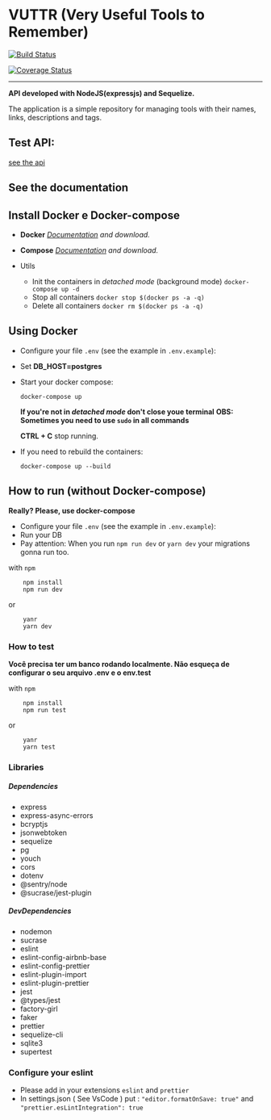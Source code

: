 # VUTTR (Very Useful Tools to Remember)

[![Build Status](https://travis-ci.org/romulo94/vuttr-api.svg?branch=develop)](https://travis-ci.org/romulo94/vuttr-api)

[![Coverage Status](https://coveralls.io/repos/github/romulo94/vuttr-api/badge.svg?branch=develop)](https://coveralls.io/github/romulo94/vuttr-api?branch=develop)

---

**API developed with NodeJS(expressjs) and Sequelize.**

The application is a simple repository for managing tools with their names, links, descriptions and tags.

## Test API:

[see the api](http://ec2-18-206-151-22.compute-1.amazonaws.com/)

## See the documentation

## Install Docker e Docker-compose

- **Docker** _[Documentation](https://docs.docker.com/install/linux/docker-ee/ubuntu/) and download._

- **Compose** _[Documentation](https://docs.docker.com/compose/install/) and download._

- Utils
  - Init the containers in _detached mode_ (background mode) `docker-compose up -d`
  - Stop all containers `docker stop $(docker ps -a -q)`
  - Delete all containers `docker rm $(docker ps -a -q)`

## Using Docker

- Configure your file `.env` (see the example in `.env.example`):
- Set **DB_HOST=postgres**
- Start your docker compose:

  ```
  docker-compose up
  ```

  **If you're not in _detached mode_ don't close youe terminal**
  **OBS: Sometimes you need to use `sudo` in all commands**

  **CTRL + C** stop running.

- If you need to rebuild the containers:

  ```
  docker-compose up --build
  ```

## How to run (without Docker-compose)

**Really? Please, use docker-compose**

- Configure your file `.env` (see the example in `.env.example`):
- Run your DB
- Pay attention: When you run `npm run dev` or `yarn dev` your migrations gonna run too.

with `npm`

```console(javascript)
    npm install
    npm run dev
```

or

```console(javascript)
    yanr
    yarn dev
```

### How to test

**Você precisa ter um banco rodando localmente. Não esqueça de configurar o seu arquivo .env e o env.test**

with `npm`

```console(javascript)
    npm install
    npm run test
```

or

```console(javascript)
    yanr
    yarn test
```

### Libraries

##### Dependencies

- express
- express-async-errors
- bcryptjs
- jsonwebtoken
- sequelize
- pg
- youch
- cors
- dotenv
- @sentry/node
- @sucrase/jest-plugin

##### DevDependencies

- nodemon
- sucrase
- eslint
- eslint-config-airbnb-base
- eslint-config-prettier
- eslint-plugin-import
- eslint-plugin-prettier
- jest
- @types/jest
- factory-girl
- faker
- prettier
- sequelize-cli
- sqlite3
- supertest

### Configure your eslint

- Please add in your extensions `eslint` and `prettier`
- In settings.json ( See VsCode ) put : `"editor.formatOnSave: true"` and `"prettier.esLintIntegration": true`

